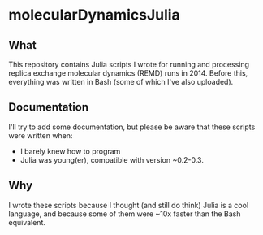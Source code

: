 # molecularDynamicsJulia

## What
This repository contains Julia scripts I wrote for running and processing replica exchange molecular dynamics (REMD) runs in 2014. Before this, everything was written in Bash (some of which I've also uploaded).

## Documentation
I'll try to add some documentation, but please be aware that these scripts were written when:
 - I barely knew how to program
 - Julia was young(er), compatible with version ~0.2-0.3.
 
## Why
I wrote these scripts because I thought (and still do think) Julia is a cool language, and because some of them were ~10x faster than the Bash equivalent.

